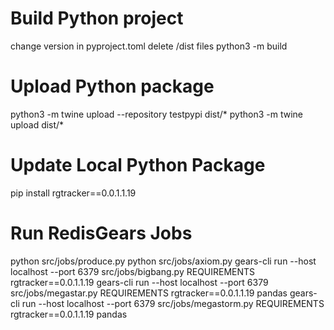 # Build Python project
change version in pyproject.toml
delete /dist files
python3 -m build

# Upload Python package
python3 -m twine upload --repository testpypi dist/*
python3 -m twine upload dist/*

# Update Local Python Package
pip install rgtracker==0.0.1.1.19

# Run RedisGears Jobs
python src/jobs/produce.py 
python src/jobs/axiom.py 
gears-cli run --host localhost --port 6379 src/jobs/bigbang.py REQUIREMENTS rgtracker==0.0.1.1.19
gears-cli run --host localhost --port 6379 src/jobs/megastar.py REQUIREMENTS rgtracker==0.0.1.1.19 pandas
gears-cli run --host localhost --port 6379 src/jobs/megastorm.py REQUIREMENTS rgtracker==0.0.1.1.19 pandas

